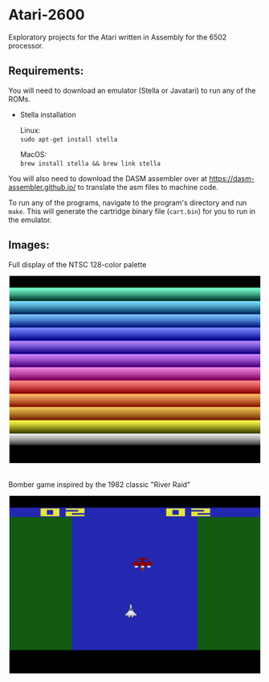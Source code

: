 # Atari-2600
Exploratory projects for the Atari written in Assembly for the 6502 processor.

## Requirements:

You will need to download an emulator (Stella or Javatari) to run any of the ROMs.

- Stella installation

  Linux: </br>
  `sudo apt-get install stella`
  
  MacOS: </br>
  `brew install stella && brew link stella`
  
You will also need to download the DASM assembler over at https://dasm-assembler.github.io/ to translate the asm files to machine code.
  
To run any of the programs, navigate to the program's directory and run `make`. This will generate the cartridge binary file (`cart.bin`) for you to run in the emulator.

## Images:

Full display of the NTSC 128-color palette
<div align="center">
  <img src="https://raw.githubusercontent.com/Chrysippean/atari-2600/master/screenshots/rainbow.png" width="500" />
</div>

</br>

Bomber game inspired by the 1982 classic "River Raid"
<div align="center">
  <img src="https://raw.githubusercontent.com/Chrysippean/atari-2600/master/screenshots/bomber.png" width="500" />
</div>
